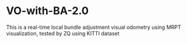 # VO-with-BA-2.0
This is a real-time local bundle adjustment visual odometry using MRPT visualization, tested by ZQ using KITTI dataset

